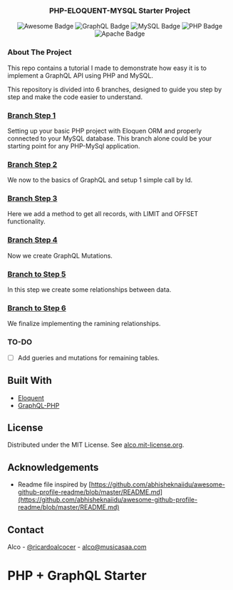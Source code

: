 
  <h3 align="center">PHP-ELOQUENT-MYSQL Starter Project</h3>


  <div align="center">
    <img src="https://cdn.rawgit.com/sindresorhus/awesome/d7305f38d29fed78fa85652e3a63e154dd8e8829/media/badge.svg" alt="Awesome Badge"/>
    <img src="https://img.shields.io/badge/-GraphQL-E10098?style=flat-square&logo=graphql" alt="GraphQL Badge"/>
    <img src="https://img.shields.io/badge/-MySQL-black?style=flat-square&logo=mysql" alt="MySQL Badge">
    <img src="https://img.shields.io/badge/-PHP-blue?style=flat-square&logo=php" alt="PHP Badge">
    <img src="https://img.shields.io/badge/-apache-red?style=flat-square&logo=apache" alt="Apache Badge">
</div>

</p>

<!-- ABOUT THE PROJECT -->
### About The Project

This repo contains a tutorial I made to demonstrate how easy it is to implement a GraphQL API using PHP and MySQL.

This repository is divided into 6 branches, designed to guide you step by step and make the code easier to understand.

### [Branch Step 1](https://github.com/ricardoalcocer/php_graphql/tree/step1)

Setting up your basic PHP project with Eloquen ORM and properly connected to your MySQL database.  This branch alone could be your starting point for any PHP-MySql application.


### [Branch Step 2](https://github.com/ricardoalcocer/php_graphql/tree/step2)

We now to the basics of GraphQL and setup 1 simple call by Id.

### [Branch Step 3](https://github.com/ricardoalcocer/php_graphql/tree/step3)

Here we add a method to get all records, with LIMIT and OFFSET functionality.

### [Branch Step 4](https://github.com/ricardoalcocer/php_graphql/tree/step4)

Now we create GraphQL Mutations.

### [Branch to Step 5](https://github.com/ricardoalcocer/php_graphql/tree/step5)

In this step we create some relationships between data.

### [Branch to Step 6](https://github.com/ricardoalcocer/php_graphql/tree/step6)

We finalize implementing the ramining relationships.

### TO-DO

- [ ] Add gueries and mutations for remaining tables.

## Built With

* [Eloquent](https://laravel.com/docs/8.x/eloquent)
* [GraphQL-PHP](https://github.com/webonyx/graphql-php)
<!-- LICENSE -->
## License

Distributed under the MIT License. See [alco.mit-license.org](alco.mit-license.org).

## Acknowledgements

* Readme file inspired by [https://github.com/abhisheknaiidu/awesome-github-profile-readme/blob/master/README.md](https://github.com/abhisheknaiidu/awesome-github-profile-readme/blob/master/README.md)


<!-- CONTACT -->
## Contact

Alco - [@ricardoalcocer](https://twitter.com/ricardoalcocer) - alco@musicasaa.com







# PHP + GraphQL Starter



